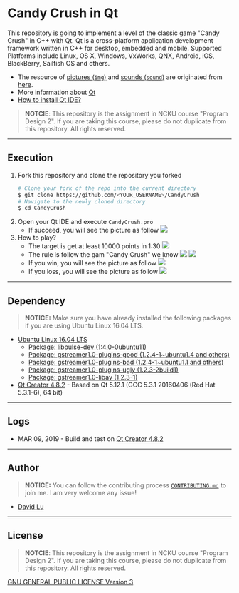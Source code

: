 # Candy Crush in Qt

This repository is going to implement a level of the classic game "Candy Crush" in C++ with Qt. Qt is a cross-platform application development framework written in C++ for desktop, embedded and mobile. Supported Platforms include Linux, OS X, Windows, VxWorks, QNX, Android, iOS, BlackBerry, Sailfish OS and others.

* The resource of [pictures (`img`)]() and [sounds (`sound`)]() are originated from [here](https://candycrush.fandom.com/wiki/Candy_Crush_Saga_Wiki).
* More information about [Qt](https://wiki.qt.io/About_Qt)
* [How to install Qt IDE?](https://www.qt.io/qt-5-12?utm_campaign=Qt%205.12&utm_source=homepage-hero-banner)

> **NOTCIE**: This repository is the assignment in NCKU course "Program Design 2". If you are taking this course, please do not duplicate from this repository. All rights reserved.

---
## Execution

1. Fork this repository and clone the repository you forked
    ```bash
    # Clone your fork of the repo into the current directory
    $ git clone https://github.com/<YOUR_USERNAME>/CandyCrush
    # Navigate to the newly cloned directory
    $ cd CandyCrush
    ```
2. Open your Qt IDE and execute `CandyCrush.pro`
    * If succeed, you will see the picture as follow
        ![](https://i.imgur.com/EGpsKPf.png)
3. How to play?
    * The target is get at least 10000 points in 1:30
        ![](https://i.imgur.com/EGpsKPf.png)
    * The rule is follow the gam "Candy Crush" we know
        ![](https://i.imgur.com/i1ZAc0k.png)
        ![](https://i.imgur.com/Xyuhv2e.png)
    * If you win, you will see the picture as follow
        ![](https://i.imgur.com/tyS0fJi.png)
    * If you loss, you will see the picture as follow
        ![](https://i.imgur.com/68Mlcj0.png)

---
## Dependency

> **NOTICE:** Make sure you have already installed the following packages if you are using Ubuntu Linux 16.04 LTS.

* [Ubuntu Linux 16.04 LTS](http://releases.ubuntu.com/16.04/)
    * [Package: libpulse-dev (1:4.0-0ubuntu11)](https://packages.ubuntu.com/trusty/libpulse-dev)
    * [Package: gstreamer1.0-plugins-good (1.2.4-1~ubuntu1.4 and others)](https://packages.ubuntu.com/trusty/gstreamer1.0-plugins-good)
    * [Package: gstreamer1.0-plugins-bad (1.2.4-1~ubuntu1.1 and others)](https://packages.ubuntu.com/trusty/gstreamer1.0-plugins-bad)
    * [Package: gstreamer1.0-plugins-ugly (1.2.3-2build1)](https://packages.ubuntu.com/zh-tw/trusty/gstreamer1.0-plugins-ugly)
    * [Package: gstreamer1.0-libav (1.2.3-1)](https://packages.ubuntu.com/trusty/gstreamer1.0-libav)
* [Qt Creator 4.8.2](http://download.qt.io/official_releases/qt/5.12/5.12.1/qt-opensource-linux-x64-5.12.1.run.mirrorlist) - Based on Qt 5.12.1 (GCC 5.3.1 20160406 (Red Hat 5.3.1-6), 64 bit)

---
## Logs

* MAR 09, 2019 - Build and test on [Qt Creator 4.8.2](http://download.qt.io/official_releases/qt/5.12/5.12.1/qt-opensource-linux-x64-5.12.1.run.mirrorlist)

---
## Author

> **NOTICE:** You can follow the contributing process [`CONTRIBUTING.md`](CONTRIBUTING.md) to join me. I am very welcome any issue!

* [David Lu](https://github.com/yungshenglu)

---
## License

> **NOTCIE**: This repository is the assignment in NCKU course "Program Design 2". If you are taking this course, please do not duplicate from this repository. All rights reserved.

[GNU GENERAL PUBLIC LICENSE Version 3](LICENSE)
